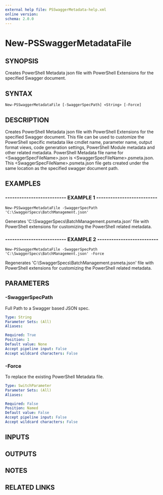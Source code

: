 ```yaml
---
external help file: PSSwaggerMetadata-help.xml
online version: 
schema: 2.0.0
---
```


# New-PSSwaggerMetadataFile

## SYNOPSIS
Creates PowerShell Metadata json file with PowerShell Extensions for the specified Swagger document.

## SYNTAX

```
New-PSSwaggerMetadataFile [-SwaggerSpecPath] <String> [-Force]
```

## DESCRIPTION
Creates PowerShell Metadata json file with PowerShell Extensions for the specified Swagger document.
This file can be used to customize the PowerShell specific metadata like 
cmdlet name, parameter name, output format views, code generation settings, PowerShell Module metadata and other related metadata.
PowerShell Metadata file name for \<SwaggerSpecFileName\>.json is \<SwaggerSpecFileName\>.psmeta.json.
This \<SwaggerSpecFileName\>.psmeta.json file gets created under the same location as the specified swagger document path.

## EXAMPLES

### -------------------------- EXAMPLE 1 --------------------------
```
New-PSSwaggerMetadataFile -SwaggerSpecPath 'C:\SwaggerSpecs\BatchManagement.json'
```

Generates 'C:\SwaggerSpecs\BatchManagement.psmeta.json' file with PowerShell extensions for customizing the PowerShell related metadata.

### -------------------------- EXAMPLE 2 --------------------------
```
New-PSSwaggerMetadataFile -SwaggerSpecPath 'C:\SwaggerSpecs\BatchManagement.json' -Force
```

Regenerates 'C:\SwaggerSpecs\BatchManagement.psmeta.json' file with PowerShell extensions for customizing the PowerShell related metadata.

## PARAMETERS

### -SwaggerSpecPath
Full Path to a Swagger based JSON spec.

```yaml
Type: String
Parameter Sets: (All)
Aliases: 

Required: True
Position: 1
Default value: None
Accept pipeline input: False
Accept wildcard characters: False
```

### -Force
To replace the existing PowerShell Metadata file.

```yaml
Type: SwitchParameter
Parameter Sets: (All)
Aliases: 

Required: False
Position: Named
Default value: False
Accept pipeline input: False
Accept wildcard characters: False
```

## INPUTS

## OUTPUTS

## NOTES

## RELATED LINKS

